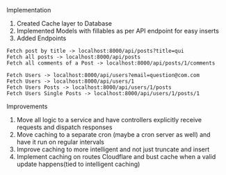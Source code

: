 Implementation
1) Created Cache layer to Database
2) Implemented Models with fillables as per API endpoint for easy inserts
3) Added Endpoints



```
Fetch post by title -> localhost:8000/api/posts?title=qui
Fetch all posts -> localhost:8000/api/posts
Fetch all comments of a Post -> localhost:8000/api/posts/1/comments
```

```
Fetch Users -> localhost:8000/api/users?email=question@com.com
Fetch Users -> localhost:8000/api/users/1
Fetch Users Posts -> localhost:8000/api/users/1/posts
Fetch Users Single Posts -> localhost:8000/api/users/1/posts/1
```

Improvements
1) Move all logic to a service and have controllers explicitly receive requests and dispatch responses
2) Move caching to a separate cron  (maybe a cron server as well) and have it run on regular intervals
3) Improve caching to more intelligent and not just truncate and insert
4) Implement caching on routes Cloudflare and bust cache when a valid update happens(tied to intelligent caching)


